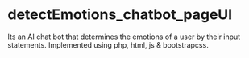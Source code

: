 # detectEmotions_chatbot_pageUI
Its an AI chat bot that determines the emotions of a user by their input statements. Implemented using php, html, js & bootstrapcss.

